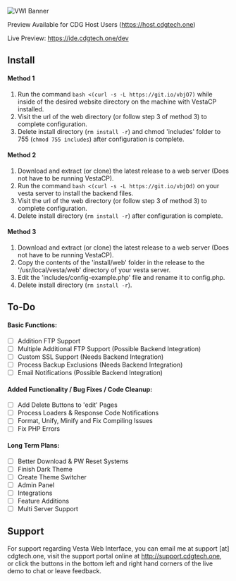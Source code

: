 ![VWI Banner](https://raw.githubusercontent.com/cdgco/VestaWebInterface/master/VWI%20Banner.png)

Preview Available for CDG Host Users (https://host.cdgtech.one)

Live Preview: https://ide.cdgtech.one/dev

## Install

#### Method 1

1. Run the command `bash <(curl -s -L https://git.io/vbjO7)` while inside of the desired website directory on the machine with VestaCP installed.
2. Visit the url of the web directory (or follow step 3 of method 3) to complete configuration.
3. Delete install directory (`rm install -r`) and chmod 'includes' folder to 755 (`chmod 755 includes`) after configuration is complete.
#### Method 2

1. Download and extract (or clone) the latest release to a web server (Does not have to be running VestaCP).
2. Run the command `bash <(curl -s -L https://git.io/vbjOd)` on your vesta server to install the backend files.
3. Visit the url of the web directory (or follow step 3 of method 3) to complete configuration.
4. Delete install directory (`rm install -r`) after configuration is complete.


#### Method 3

1. Download and extract (or clone) the latest release to a web server (Does not have to be running VestaCP).
2. Copy the contents of the 'install/web' folder in the release to the '/usr/local/vesta/web' directory of your vesta server.
3. Edit the 'includes/config-example.php' file and rename it to config.php.
3. Delete install directory (`rm install -r`).

## To-Do

#### Basic Functions:
- [ ] Addition FTP Support
- [ ] Multiple Additional FTP Support (Possible Backend Integration)
- [ ] Custom SSL Support (Needs Backend Integration)
- [ ] Process Backup Exclusions (Needs Backend Integration)
- [ ] Email Notifications (Possible Backend Integration)

#### Added Functionality / Bug Fixes / Code Cleanup:
- [ ] Add Delete Buttons to 'edit' Pages
- [ ] Process Loaders & Response Code Notifications
- [ ] Format, Unify, Minify and Fix Compiling Issues
- [ ] Fix PHP Errors

#### Long Term Plans:
- [ ] Better Download & PW Reset Systems
- [ ] Finish Dark Theme
- [ ] Create Theme Switcher
- [ ] Admin Panel
- [ ] Integrations
- [ ] Feature Additions
- [ ] Multi Server Support

## Support

For support regarding Vesta Web Interface, you can email me at support [at] cdgtech.one, visit the support portal online at http://support.cdgtech.one, or click the buttons in the bottom left and right hand corners of the live demo to chat or leave feedback.
